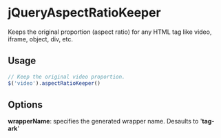 # jQueryAspectRatioKeeper

Keeps the original proportion (aspect ratio) for any HTML tag like video, iframe, object, div, etc.

## Usage
```javascript
// Keep the original video proportion.
$('video').aspectRatioKeeper()
```

## Options
**wrapperName**: specifies the generated wrapper name. Desaults to '**tag-ark**'
